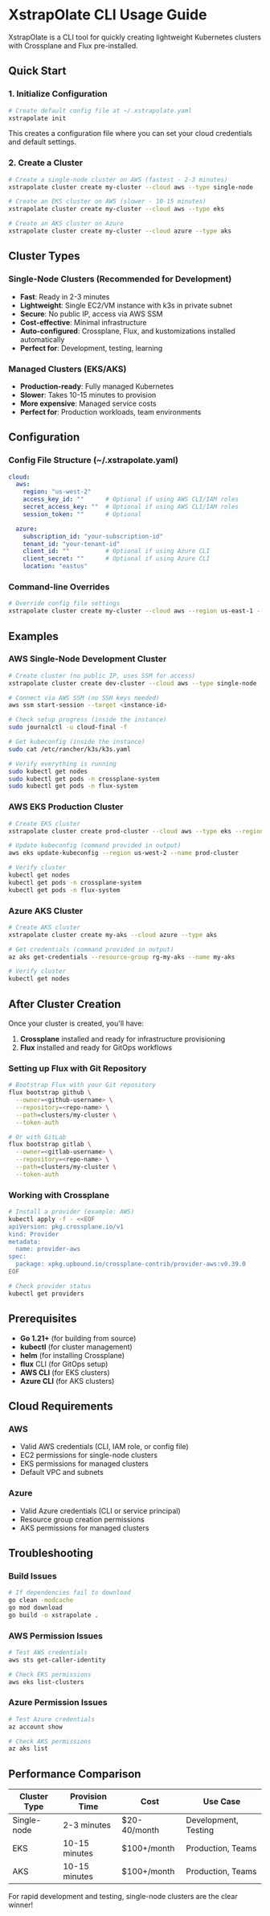 # XstrapOlate CLI Usage Guide

XstrapOlate is a CLI tool for quickly creating lightweight Kubernetes clusters with Crossplane and Flux pre-installed.

## Quick Start

### 1. Initialize Configuration

```bash
# Create default config file at ~/.xstrapolate.yaml
xstrapolate init
```

This creates a configuration file where you can set your cloud credentials and default settings.

### 2. Create a Cluster

```bash
# Create a single-node cluster on AWS (fastest - 2-3 minutes)
xstrapolate cluster create my-cluster --cloud aws --type single-node

# Create an EKS cluster on AWS (slower - 10-15 minutes)
xstrapolate cluster create my-cluster --cloud aws --type eks

# Create an AKS cluster on Azure
xstrapolate cluster create my-cluster --cloud azure --type aks
```

## Cluster Types

### Single-Node Clusters (Recommended for Development)
- **Fast**: Ready in 2-3 minutes
- **Lightweight**: Single EC2/VM instance with k3s in private subnet
- **Secure**: No public IP, access via AWS SSM
- **Cost-effective**: Minimal infrastructure
- **Auto-configured**: Crossplane, Flux, and kustomizations installed automatically
- **Perfect for**: Development, testing, learning

### Managed Clusters (EKS/AKS)
- **Production-ready**: Fully managed Kubernetes
- **Slower**: Takes 10-15 minutes to provision
- **More expensive**: Managed service costs
- **Perfect for**: Production workloads, team environments

## Configuration

### Config File Structure (~/.xstrapolate.yaml)

```yaml
cloud:
  aws:
    region: "us-west-2"
    access_key_id: ""      # Optional if using AWS CLI/IAM roles
    secret_access_key: ""  # Optional if using AWS CLI/IAM roles
    session_token: ""      # Optional

  azure:
    subscription_id: "your-subscription-id"
    tenant_id: "your-tenant-id"
    client_id: ""          # Optional if using Azure CLI
    client_secret: ""      # Optional if using Azure CLI
    location: "eastus"
```

### Command-line Overrides

```bash
# Override config file settings
xstrapolate cluster create my-cluster --cloud aws --region us-east-1 --type single-node
```

## Examples

### AWS Single-Node Development Cluster

```bash
# Create cluster (no public IP, uses SSM for access)
xstrapolate cluster create dev-cluster --cloud aws --type single-node

# Connect via AWS SSM (no SSH keys needed)
aws ssm start-session --target <instance-id>

# Check setup progress (inside the instance)
sudo journalctl -u cloud-final -f

# Get kubeconfig (inside the instance)
sudo cat /etc/rancher/k3s/k3s.yaml

# Verify everything is running
sudo kubectl get nodes
sudo kubectl get pods -n crossplane-system
sudo kubectl get pods -n flux-system
```

### AWS EKS Production Cluster

```bash
# Create EKS cluster
xstrapolate cluster create prod-cluster --cloud aws --type eks --region us-west-2

# Update kubeconfig (command provided in output)
aws eks update-kubeconfig --region us-west-2 --name prod-cluster

# Verify cluster
kubectl get nodes
kubectl get pods -n crossplane-system
kubectl get pods -n flux-system
```

### Azure AKS Cluster

```bash
# Create AKS cluster
xstrapolate cluster create my-aks --cloud azure --type aks

# Get credentials (command provided in output)
az aks get-credentials --resource-group rg-my-aks --name my-aks

# Verify cluster
kubectl get nodes
```

## After Cluster Creation

Once your cluster is created, you'll have:

1. **Crossplane** installed and ready for infrastructure provisioning
2. **Flux** installed and ready for GitOps workflows

### Setting up Flux with Git Repository

```bash
# Bootstrap Flux with your Git repository
flux bootstrap github \
  --owner=<github-username> \
  --repository=<repo-name> \
  --path=clusters/my-cluster \
  --token-auth

# Or with GitLab
flux bootstrap gitlab \
  --owner=<gitlab-username> \
  --repository=<repo-name> \
  --path=clusters/my-cluster \
  --token-auth
```

### Working with Crossplane

```bash
# Install a provider (example: AWS)
kubectl apply -f - <<EOF
apiVersion: pkg.crossplane.io/v1
kind: Provider
metadata:
  name: provider-aws
spec:
  package: xpkg.upbound.io/crossplane-contrib/provider-aws:v0.39.0
EOF

# Check provider status
kubectl get providers
```

## Prerequisites

- **Go 1.21+** (for building from source)
- **kubectl** (for cluster management)
- **helm** (for installing Crossplane)
- **flux** CLI (for GitOps setup)
- **AWS CLI** (for EKS clusters)
- **Azure CLI** (for AKS clusters)

## Cloud Requirements

### AWS
- Valid AWS credentials (CLI, IAM role, or config file)
- EC2 permissions for single-node clusters
- EKS permissions for managed clusters
- Default VPC and subnets

### Azure
- Valid Azure credentials (CLI or service principal)
- Resource group creation permissions
- AKS permissions for managed clusters

## Troubleshooting

### Build Issues
```bash
# If dependencies fail to download
go clean -modcache
go mod download
go build -o xstrapolate .
```

### AWS Permission Issues
```bash
# Test AWS credentials
aws sts get-caller-identity

# Check EKS permissions
aws eks list-clusters
```

### Azure Permission Issues
```bash
# Test Azure credentials
az account show

# Check AKS permissions
az aks list
```

## Performance Comparison

| Cluster Type | Provision Time | Cost | Use Case |
|-------------|----------------|------|----------|
| Single-node | 2-3 minutes | $20-40/month | Development, Testing |
| EKS | 10-15 minutes | $100+/month | Production, Teams |
| AKS | 10-15 minutes | $100+/month | Production, Teams |

For rapid development and testing, single-node clusters are the clear winner!
